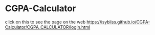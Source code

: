 # CGPA-Calculator
click on this to see the page on the web https://isybliss.github.io/CGPA-Calculator/CGPA_CALCULATOR/login.html
